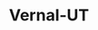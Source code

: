 ---
title: Vernal-UT
slug: vernal-ut
f_state:
- cms/state/utah.md
f_locations:
- cms/payday-loan/check-go-10003.md
- cms/payday-loan/checkpoint-one-14412.md
- cms/payday-loan/checkpoint-one-14417.md
- cms/payday-loan/jiffys-19869.md
- cms/payday-loan/usa-cash-services-28373.md
updated-on: '2024-05-30T13:41:28.615Z'
created-on: '2024-05-30T13:41:28.615Z'
published-on: '2024-05-30T13:54:32.469Z'
f_city: Vernal
layout: '[city].html'
tags: city
---